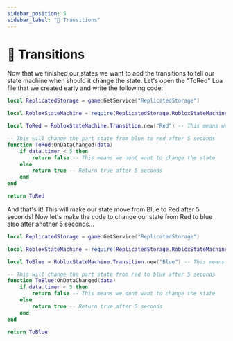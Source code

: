 ```yaml
---
sidebar_position: 5
sidebar_label: "🔀 Transitions"
---
```


# 🔀 Transitions
Now that we finished our states we want to add the transitions to tell our state machine when should it change the state. Let's open the "ToRed" Lua file that we created early and write the following code:
```lua
local ReplicatedStorage = game:GetService("ReplicatedStorage")

local RobloxStateMachine = require(ReplicatedStorage.RobloxStateMachine)

local ToRed = RobloxStateMachine.Transition.new("Red") -- This means we want to change to the red state

-- This will change the part state from blue to red after 5 seconds
function ToRed:OnDataChanged(data)
	if data.timer < 5 then
		return false -- This means we dont want to change the state
	else
		return true -- Return true after 5 seconds
	end
end

return ToRed
```
And that's it! This will make our state move from Blue to Red after 5 seconds! Now let's make the code to change our state from Red to blue also after another 5 seconds...
```lua
local ReplicatedStorage = game:GetService("ReplicatedStorage")

local RobloxStateMachine = require(ReplicatedStorage.RobloxStateMachine)

local ToBlue = RobloxStateMachine.Transition.new("Blue") -- This means we want to change to the blue state

-- This will change the part state from red to blue after 5 seconds
function ToBlue:OnDataChanged(data)
	if data.timer < 5 then
		return false -- This means we dont want to change the state
	else
		return true -- Return true after 5 seconds
	end
end

return ToBlue
```